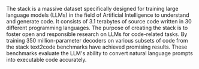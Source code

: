 The stack is a massive dataset specifically designed for training large language models (LLMs) in the field of Artificial Intelligence to understand and generate code. It consists of 3.1 terabytes of source code written in 30 different programming languages. The purpose of creating the stack is to foster open and responsible research on LLMs for code-related tasks.
By training 350 million-parameter decoders on various subsets of code from the stack text2code benchmarks have achieved promising results. These benchmarks evaluate the LLM's ability to convert natural language prompts into executable code accurately.
